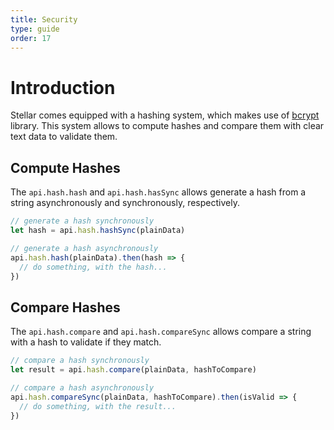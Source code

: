 ```yaml
---
title: Security
type: guide
order: 17
---
```


# Introduction

Stellar comes equipped with a hashing system, which makes use of [bcrypt](https://www.npmjs.com/package/bcrypt) library. This system allows to compute hashes and compare them with clear text data to validate them.

## Compute Hashes

The `api.hash.hash` and `api.hash.hasSync` allows generate a hash from a string asynchronously and synchronously, respectively.

```javascript
// generate a hash synchronously
let hash = api.hash.hashSync(plainData)

// generate a hash asynchronously
api.hash.hash(plainData).then(hash => {
  // do something, with the hash...
})
```

## Compare Hashes

The `api.hash.compare` and `api.hash.compareSync` allows compare a string with a hash to validate if they match.

```javascript
// compare a hash synchronously
let result = api.hash.compare(plainData, hashToCompare)

// compare a hash asynchronously
api.hash.compareSync(plainData, hashToCompare).then(isValid => {
  // do something, with the result...
}) 
```
